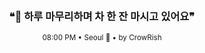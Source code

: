 <div align="center">

<br>

<h3>❝🌆 하루 마무리하며 차 한 잔 마시고 있어요❞</h3>

<sub>08:00 PM • Seoul 🌙 • by CrowRish</sub>

<br>

</div>